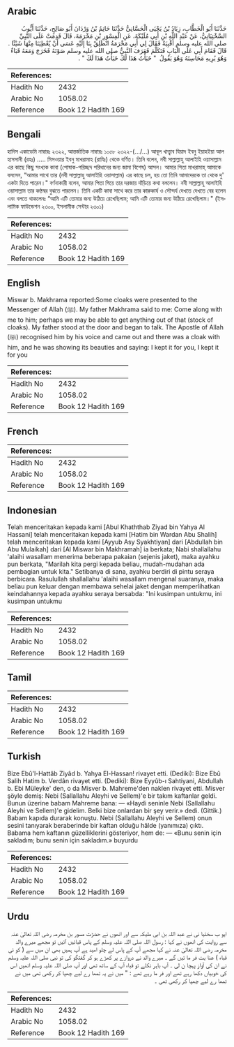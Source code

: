 ## Arabic


<div dir="rtl" lang="ar" style={{fontSize:'larger',backgroundColor:'#f8f9fa',padding:20}}>
حَدَّثَنَا أَبُو الْخَطَّابِ، زِيَادُ بْنُ يَحْيَى الْحَسَّانِيُّ حَدَّثَنَا حَاتِمُ بْنُ وَرْدَانَ أَبُو صَالِحٍ، حَدَّثَنَا أَيُّوبُ السَّخْتِيَانِيُّ، عَنْ عَبْدِ اللَّهِ بْنِ أَبِي مُلَيْكَةَ، عَنِ الْمِسْوَرِ بْنِ مَخْرَمَةَ، قَالَ قَدِمَتْ عَلَى النَّبِيِّ صلى الله عليه وسلم أَقْبِيَةٌ فَقَالَ لِي أَبِي مَخْرَمَةُ انْطَلِقْ بِنَا إِلَيْهِ عَسَى أَنْ يُعْطِيَنَا مِنْهَا شَيْئًا ‏.‏ قَالَ فَقَامَ أَبِي عَلَى الْبَابِ فَتَكَلَّمَ فَعَرَفَ النَّبِيُّ صلى الله عليه وسلم صَوْتَهُ فَخَرَجَ وَمَعَهُ قَبَاءٌ وَهُوَ يُرِيهِ مَحَاسِنَهُ وَهُوَ يَقُولُ ‏ "‏ خَبَأْتُ هَذَا لَكَ خَبَأْتُ هَذَا لَكَ ‏"‏ ‏.‏
</div>
<div style={{backgroundColor:'#f8f9fa',padding:20, marginBottom: 10}}><table> <thead> <tr> <th>References:</th> <th></th> </tr> </thead> <tbody><tr><td>Hadith No</td><td>2432</td></tr><tr><td>Arabic No</td><td>1058.02</td></tr><tr><td>Reference</td><td>Book 12 Hadith 169</td></tr></tbody></table></div>

## Bengali


<div dir="ltr" lang="bn" style={{fontSize:'larger',backgroundColor:'#f8f9fa',padding:20}}>
হাদিস একাডেমি নাম্বারঃ ২৩২২, আন্তর্জাতিক নাম্বারঃ ১০৫৮ ২৩২২-(.../...) আবূল খাত্ত্বাব যিয়াদ ইবনু ইয়াহইয়া আল হাসসানী (রহঃ) ..... মিসওয়ার ইবনু মাখরামাহ (রাযিঃ) থেকে বর্ণিত। তিনি বলেন, নবী সাল্লাল্লাহু আলাইহি ওয়াসাল্লাম এর কাছে কিছু সংখ্যক কাবা (পোষাক-পরিচ্ছদ পরিধানের জন্য জামা বিশেষ) আসল। আমার পিতা মাখরামাহ্ আমাকে বললেন, “আমার সাথে তার (নবী সাল্লাল্লাহু আলাইহি ওয়াসাল্লাম) এর কাছে চল, হয় তো তিনি আমাদেরকে তা থেকে দু' একটা দিতে পারেন।" বর্ণনাকারী বলেন, আমার পিতা গিয়ে তার দরজায় দাঁড়িয়ে কথা বললেন। নবী সাল্লাল্লাহু আলাইহি ওয়াসাল্লাম তার কণ্ঠস্বর বুঝতে পারলেন। তিনি একটি কাবা সাথে করে তার কারুকার্য ও সৌন্দর্য দেখতে দেখতে বের হলেন এবং বলতে থাকলেনঃ “আমি এটি তোমার জন্য উঠিয়ে রেখেছিলাম; আমি এটি তোমার জন্য উঠিয়ে রেখেছিলাম।" (ইসলামিক ফাউন্ডেশন ২৩০০, ইসলামীক সেন্টার ২৩০১)
</div>
<div style={{backgroundColor:'#f8f9fa',padding:20, marginBottom: 10}}><table> <thead> <tr> <th>References:</th> <th></th> </tr> </thead> <tbody><tr><td>Hadith No</td><td>2432</td></tr><tr><td>Arabic No</td><td>1058.02</td></tr><tr><td>Reference</td><td>Book 12 Hadith 169</td></tr></tbody></table></div>

## English


<div dir="ltr" lang="en" style={{fontSize:'larger',backgroundColor:'#f8f9fa',padding:20}}>
Miswar b. Makhrama reported:Some cloaks were presented to the Messenger of Allah (ﷺ). My father Makhrama said to me: Come along with me to him; perhaps we may be able to get anything out of that (stock of cloaks). My father stood at the door and began to talk. The Apostle of Allah (ﷺ) recognised him by his voice and came out and there was a cloak with him, and he was showing its beauties and saying: I kept it for you, I kept it for you
</div>
<div style={{backgroundColor:'#f8f9fa',padding:20, marginBottom: 10}}><table> <thead> <tr> <th>References:</th> <th></th> </tr> </thead> <tbody><tr><td>Hadith No</td><td>2432</td></tr><tr><td>Arabic No</td><td>1058.02</td></tr><tr><td>Reference</td><td>Book 12 Hadith 169</td></tr></tbody></table></div>

## French


<div dir="ltr" lang="fr" style={{fontSize:'larger',backgroundColor:'#f8f9fa',padding:20}}>

</div>
<div style={{backgroundColor:'#f8f9fa',padding:20, marginBottom: 10}}><table> <thead> <tr> <th>References:</th> <th></th> </tr> </thead> <tbody><tr><td>Hadith No</td><td>2432</td></tr><tr><td>Arabic No</td><td>1058.02</td></tr><tr><td>Reference</td><td>Book 12 Hadith 169</td></tr></tbody></table></div>

## Indonesian


<div dir="ltr" lang="id" style={{fontSize:'larger',backgroundColor:'#f8f9fa',padding:20}}>
Telah menceritakan kepada kami [Abul Khaththab Ziyad bin Yahya Al Hassani] telah menceritakan kepada kami [Hatim bin Wardan Abu Shalih] telah menceritakan kepada kami [Ayyub Asy Syakhtiyan] dari [Abdullah bin Abu Mulaikah] dari [Al Miswar bin Makhramah] ia berkata; Nabi shallallahu 'alaihi wasallam menerima beberapa pakaian (sejenis jaket), maka ayahku pun berkata, "Marilah kita pergi kepada beliau, mudah-mudahan ada pembagian untuk kita." Setibanya di sana, ayahku berdiri di pintu seraya berbicara. Rasulullah shallallahu 'alaihi wasallam mengenal suaranya, maka beliau pun keluar dengan membawa sehelai jaket dengan memperlihatkan keindahannya kepada ayahku seraya bersabda: "Ini kusimpan untukmu, ini kusimpan untukmu
</div>
<div style={{backgroundColor:'#f8f9fa',padding:20, marginBottom: 10}}><table> <thead> <tr> <th>References:</th> <th></th> </tr> </thead> <tbody><tr><td>Hadith No</td><td>2432</td></tr><tr><td>Arabic No</td><td>1058.02</td></tr><tr><td>Reference</td><td>Book 12 Hadith 169</td></tr></tbody></table></div>

## Tamil


<div dir="ltr" lang="ta" style={{fontSize:'larger',backgroundColor:'#f8f9fa',padding:20}}>

</div>
<div style={{backgroundColor:'#f8f9fa',padding:20, marginBottom: 10}}><table> <thead> <tr> <th>References:</th> <th></th> </tr> </thead> <tbody><tr><td>Hadith No</td><td>2432</td></tr><tr><td>Arabic No</td><td>1058.02</td></tr><tr><td>Reference</td><td>Book 12 Hadith 169</td></tr></tbody></table></div>

## Turkish


<div dir="ltr" lang="tr" style={{fontSize:'larger',backgroundColor:'#f8f9fa',padding:20}}>
Bize Ebû'l-Hattâb Ziyâd b. Yahya El-Hassan! rivayet etti. (Dediki): Bize Ebû Salih Hatim b. Verdân rivayet etti. (Dediki): Bize Eyyûb-ı Sahtiyani, Abdullah b. Ebi Müleyke' den, o da Misver b. Mahreme'den naklen rivayet etti. Misver şöyle demiş: Nebi (Sallallahu Aleyhi ve Sellem)'e bir takım kaftanlar geldi. Bunun üzerine babam Mahreme bana: — «Haydi seninle Nebi (Sallallahu Aleyhi ve Sellem)'e gidelim. Belki bize onlardan bir şey verir.» dedi. (Gittik.) Babam kapıda durarak konuştu. Nebi (Sallallahu Aleyhi ve Sellem) onun sesini tanıyarak beraberinde bir kaftan olduğu hâlde (yanımıza) çıktı. Babama hem kaftanın güzelliklerini gösteriyor, hem de: — «Bunu senin için sakladım; bunu senin için sakladım.» buyurdu
</div>
<div style={{backgroundColor:'#f8f9fa',padding:20, marginBottom: 10}}><table> <thead> <tr> <th>References:</th> <th></th> </tr> </thead> <tbody><tr><td>Hadith No</td><td>2432</td></tr><tr><td>Arabic No</td><td>1058.02</td></tr><tr><td>Reference</td><td>Book 12 Hadith 169</td></tr></tbody></table></div>

## Urdu


<div dir="rtl" lang="ur" style={{fontSize:'larger',backgroundColor:'#f8f9fa',padding:20}}>
ایو ب سختیا نی نے عبد اللہ بن ابی ملیکہ سے اور انھوں نے حضڑت مسور بن مخرمہ رضی اللہ تعالیٰ عنہ سے روایت کی انھوں نے کہا : رسول اللہ صلی اللہ علیہ وسلم کے پاس قبائیں آئیں تو مجھے میرے والد مخرمہ رضی اللہ تعالیٰ عنہ نے کہا مجھے آپ کے پاس لے چلو امید ہے آپ ہمیں بھی ان میں سے ( کو ئی قباء ) عنا یت فر ما ئیں گے ۔ میرے والد نے دروازے پر کھڑے ہو کر گفتگو کی تو نبی صلی اللہ علیہ وسلم نے ان کی آواز پہچا ن لی ۔ آپ باہر نکلے تو قباء آپ کے ساتھ تھی اور آپ صلی اللہ علیہ وسلم انھیں اس کی خوبیاں دکھا رہے تھے اور فر ما رہے تھے : " میں نے یہ تمھا رے لیے چھپا کر رکھی تھی میں نے تمھا رے لیے چھپا کر رکھی تھی ۔
</div>
<div style={{backgroundColor:'#f8f9fa',padding:20, marginBottom: 10}}><table> <thead> <tr> <th>References:</th> <th></th> </tr> </thead> <tbody><tr><td>Hadith No</td><td>2432</td></tr><tr><td>Arabic No</td><td>1058.02</td></tr><tr><td>Reference</td><td>Book 12 Hadith 169</td></tr></tbody></table></div>
